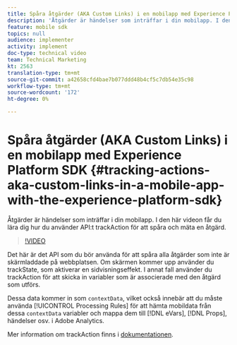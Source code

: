 ```yaml
---
title: Spåra åtgärder (AKA Custom Links) i en mobilapp med Experience Platform SDK
description: 'Åtgärder är händelser som inträffar i din mobilapp. I den här videon får du lära dig hur du använder API:t trackAction för att spåra och mäta en åtgärd. '
feature: mobile sdk
topics: null
audience: implementer
activity: implement
doc-type: technical video
team: Technical Marketing
kt: 2563
translation-type: tm+mt
source-git-commit: a42658cfd4bae7b077ddd48b4cf5c7db54e35c98
workflow-type: tm+mt
source-wordcount: '172'
ht-degree: 0%

---
```



# Spåra åtgärder (AKA Custom Links) i en mobilapp med Experience Platform SDK {#tracking-actions-aka-custom-links-in-a-mobile-app-with-the-experience-platform-sdk}

Åtgärder är händelser som inträffar i din mobilapp. I den här videon får du lära dig hur du använder API:t trackAction för att spåra och mäta en åtgärd.

>[!VIDEO](https://video.tv.adobe.com/v/26268/?quality=12)

Det här är det API som du bör använda för att spåra alla åtgärder som inte är skärmladdade på webbplatsen. Om skärmen kommer upp använder du trackState, som aktiverar en sidvisningseffekt. I annat fall använder du trackAction för att skicka in variabler som är associerade med den åtgärd som utförs.

Dessa data kommer in som `contextData`, vilket också innebär att du måste använda [!UICONTROL Processing Rules] för att hämta mobildata från dessa `contextData` variabler och mappa dem till [!DNL eVars], [!DNL Props], händelser osv. i Adobe Analytics.

Mer information om trackAction finns i [dokumentationen](https://aep-sdks.gitbook.io/docs/using-mobile-extensions/mobile-core/configuration-reference/mobile-core-api-reference).
